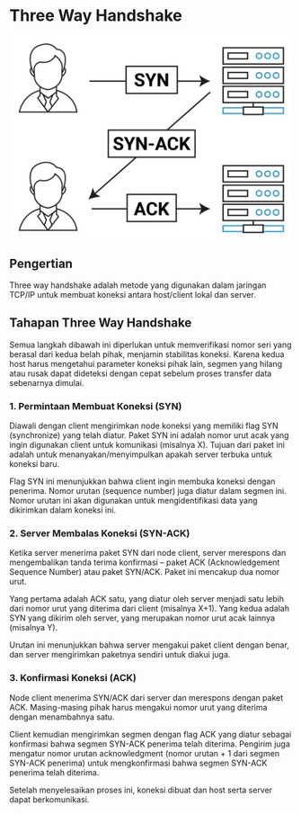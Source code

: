 # Three Way Handshake

![Open Systems Interconnection Illustration](./assets/three-way-handshake-illustration.png)

## Pengertian

Three way handshake adalah metode yang digunakan dalam jaringan TCP/IP untuk membuat koneksi antara host/client lokal dan server.

## Tahapan Three Way Handshake

Semua langkah dibawah ini diperlukan untuk memverifikasi nomor seri yang berasal dari kedua belah pihak, menjamin stabilitas koneksi. Karena kedua host harus mengetahui parameter koneksi pihak lain, segmen yang hilang atau rusak dapat dideteksi dengan cepat sebelum proses transfer data sebenarnya dimulai.

### 1. Permintaan Membuat Koneksi (SYN)

Diawali dengan client mengirimkan node koneksi yang memiliki flag SYN (synchronize) yang telah diatur. Paket SYN ini adalah nomor urut acak yang ingin digunakan client untuk komunikasi (misalnya X). Tujuan dari paket ini adalah untuk menanyakan/menyimpulkan apakah server terbuka untuk koneksi baru.

Flag SYN ini menunjukkan bahwa client ingin membuka koneksi dengan penerima. Nomor urutan (sequence number) juga diatur dalam segmen ini. Nomor urutan ini akan digunakan untuk mengidentifikasi data yang dikirimkan dalam koneksi ini.

### 2. Server Membalas Koneksi (SYN-ACK)

Ketika server menerima paket SYN dari node client, server merespons dan mengembalikan tanda terima konfirmasi – paket ACK (Acknowledgement Sequence Number) atau paket SYN/ACK. Paket ini mencakup dua nomor urut.

Yang pertama adalah ACK satu, yang diatur oleh server menjadi satu lebih dari nomor urut yang diterima dari client (misalnya X+1). Yang kedua adalah SYN yang dikirim oleh server, yang merupakan nomor urut acak lainnya (misalnya Y).

Urutan ini menunjukkan bahwa server mengakui paket client dengan benar, dan server mengirimkan paketnya sendiri untuk diakui juga.

### 3. Konfirmasi Koneksi (ACK)

Node client menerima SYN/ACK dari server dan merespons dengan paket ACK. Masing-masing pihak harus mengakui nomor urut yang diterima dengan menambahnya satu.

Client kemudian mengirimkan segmen dengan flag ACK yang diatur sebagai konfirmasi bahwa segmen SYN-ACK penerima telah diterima. Pengirim juga mengatur nomor urutan acknowledgment (nomor urutan + 1 dari segmen SYN-ACK penerima) untuk mengkonfirmasi bahwa segmen SYN-ACK penerima telah diterima.

Setelah menyelesaikan proses ini, koneksi dibuat dan host serta server dapat berkomunikasi.